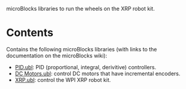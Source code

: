 microBlocks libraries to run the wheels on the XRP robot kit.

# Contents

Contains the following microBlocks libraries (with links to the documentation on the microBlocks wiki):

- [PID.ubl](https://wiki.microblocks.fun/en/extension_libraries/pid): PID (proportional, integral, derivitive) controllers.
- [DC Motors.ubl](https://wiki.microblocks.fun/en/extension_libraries/edcmotors): control DC motors that have incremental encoders.
- [XRP.ubl](https://wiki.microblocks.fun/en/extension_libraries/xrp): control the WPI XRP robot kit.
